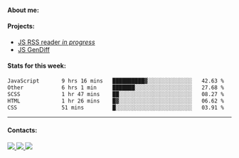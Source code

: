 #### About me:

#### Projects:
- [JS RSS reader *in progress*](https://github.com/GKoil/frontend-project-lvl3)
- [JS GenDiff](https://github.com/GKoil/GenDiff)

#### Stats for this week:
<!--START_SECTION:waka-->

```txt
JavaScript       9 hrs 16 mins   ██████████▓░░░░░░░░░░░░░░   42.63 %
Other            6 hrs 1 min     ███████░░░░░░░░░░░░░░░░░░   27.68 %
SCSS             1 hr 47 mins    ██░░░░░░░░░░░░░░░░░░░░░░░   08.27 %
HTML             1 hr 26 mins    █▓░░░░░░░░░░░░░░░░░░░░░░░   06.62 %
CSS              51 mins         █░░░░░░░░░░░░░░░░░░░░░░░░   03.91 %
```

<!--END_SECTION:waka-->
---
#### Contacts:

<a target='_blank' title='LinkedIn' href="https://www.linkedin.com/in/gkoil/">
  <img src="https://img.shields.io/badge/LinkedIn-0077B5?style=for-the-badge&logo=linkedin&logoColor=white" />
</a>
<a target='_blank' title='Telegram' href="https://t.me/gkoil">
  <img src="https://img.shields.io/badge/Telegram-2CA5E0?style=for-the-badge&logo=telegram&logoColor=white" />
</a>
<a target='_blank' title='Gmail' href="mailto: gk.grigorev@gmail.com">
  <img src="https://img.shields.io/badge/Gmail-D14836?style=for-the-badge&logo=gmail&logoColor=white" />
</a>

